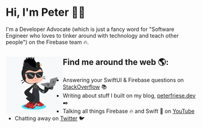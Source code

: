 # Hi, I'm Peter 👋🏼

I'm a Developer Advocate (which is just a fancy word for "Software Engineer who loves to tinker around with technology and teach other people") on the Firebase team 🔥.

## Find me around the web 🌎: <a href="https://github.com/sponsors/M0nica"><img align="left" width="150" height="150" src="https://github.com/peterfriese/peterfriese/blob/master/octopeter/peterfriese-octocat-with-computer.png?raw=true"></a>
- Answering your SwiftUI & Firebase questions on [StackOverflow](https://stackoverflow.com/users/281221/peter-friese) 📚
- Writing about stuff I built on my blog, [peterfriese.dev](https://peterfriese.dev/) ✒️
- Talking all things Firebase 🔥 and Swift 🍏 on [YouTube](https://www.youtube.com/channel/UCP4bf6IHJJQehibu6ai__cg)
- Chatting away on [Twitter](https://twitter.com/peterfriese) 🐦
